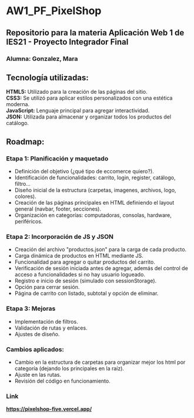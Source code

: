 # AW1_PF_PixelShop
## Repositorio para la materia Aplicación Web 1 de IES21 - Proyecto Integrador Final   
### Alumna: Gonzalez, Mara   
   
   
## Tecnología utilizadas:   
**HTML5:** Utilizado para la creación de las páginas del sitio.   
**CSS3:** Se utilizó para aplicar estilos personalizados con una estética moderna.   
**JavaScript:** Lenguaje principal para agregar interactividad.   
**JSON:** Utilizada para almacenar y organizar todos los productos del catálogo.   

## Roadmap:   
### Etapa 1: Planificación y maquetado    
- Definición del objetivo (¿qué tipo de eccomerce quiero?).   
- Identificación de funcionalidades: carrito, login, register, catálogo, filtro...
- Diseño inicial de la estructura (carpetas, imagenes, archivos, logo, colores).  
- Creación de las páginas principales en HTML definiendo el layout general (navbar, footer, secciones).
- Organización en categorías: computadoras, consolas, hardware, periféricos.
  
### Etapa 2: Incorporación de JS y JSON  
- Creación del archivo "productos.json" para la carga de cada producto.  
- Carga dinámica de productos en HTML mediante JS.  
- Funcionalidad para agregar o quitar productos del carrito.
- Verificación de sesión iniciada antes de agregar, además del control de acceso a funcionalidades si no hay usuario logueado.  
- Registro e inicio de sesión (simulado con sessionStorage).
- Opción para cerrar sesión.  
- Página de carrito con listado, subtotal y opción de eliminar.

### Etapa 3: Mejoras  
- Implementación de filtros.  
- Validación de rutas y enlaces.  
- Ajustes de diseño.  

### Cambios aplicados:
- Cambio en la estructura de carpetas para organizar mejor los html por categoría (dejando los principales en la raíz).
- Ajuste en las rutas.  
- Revisión del código en funcionamiento.  

### Link  
**https://pixelshop-five.vercel.app/**   

